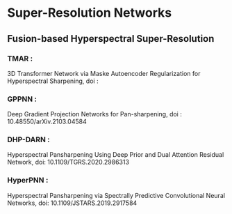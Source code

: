 # Super-Resolution Networks

## Fusion-based Hyperspectral Super-Resolution

### TMAR       : 
3D Transformer Network via Maske Autoencoder Regularization for Hyperspectral Sharpening, 
doi : 

### GPPNN : 
Deep Gradient Projection Networks for Pan-sharpening, 
doi : 10.48550/arXiv.2103.04584 

### DHP-DARN  :
Hyperspectral Pansharpening Using Deep Prior and Dual Attention Residual Network, 
doi: 10.1109/TGRS.2020.2986313 

### HyperPNN   : 
Hyperspectral Pansharpening via Spectrally Predictive Convolutional Neural Networks, 
doi: 10.1109/JSTARS.2019.2917584 


